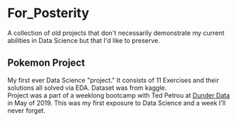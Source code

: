 # For_Posterity
 A collection of old projects that don't necessarily demonstrate my current abilities in Data Science but that I'd like to preserve. 
 
 ## Pokemon Project
 My first ever Data Science "project." It consists of 11 Exercises and their solutions all solved via EDA. Dataset was from kaggle.  
 Project was a part of a weeklong bootcamp with Ted Petrou at [Dunder Data](https://www.dunderdata.com/) in May of 2019. This 
 was my first exposure to Data Science and a week I'll never forget. 
